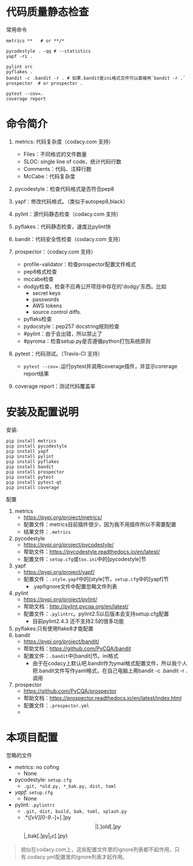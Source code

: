 # 代码质量静态检查

常用命令

```shell
metrics **   # or **/*

pycodestyle . -qq # --statistics 
yapf -ri .

pylint src
pyflakes .
bandit -c .bandit -r . # 如果.bandit是ini格式文件可以直接用`bandit -r .`
prospector  # or prospector .

pytest --cov=.
coverage report
```

# 命令简介

1. metrics: 代码复杂度（codacy.com 支持）
    + Files：不同格式的文件数量
    + SLOC: single line of code，统计代码行数
    + Comments：代码、注释行数
    + McCabe：代码复杂度

2. pycodestyle：检查代码格式是否符合pep8
3. yapf：修改代码格式。（类似于autopep8,black）

4. pylint：源代码静态检查（codacy.com 支持）
5. pyflakes：代码静态检查，速度比pylint快
6. bandit：代码安全性检查（codacy.com 支持）
7. prospector：（codacy.com 支持）
    + profile-validator：检查prospector配置文件格式
    + pep8格式检查
    + mccabe检查
    + dodgy检查，检查不应再公开项目中存在的'dodgy'东西。比如
        - secret keys
        - passwords
        - AWS tokens
        - source control diffs.
    + pyflaks检查
    + pydocstyle：pep257 docstring规则检查
    + #pylint：由于会出错，所以禁止了
    + #pyroma：检查setup.py是否遵循python打包系统原则

8. pytest：代码测试。（Travis-CI 支持）
    + `pytest --cov=.`运行pytest并调用coverage插件，并显示corerage report结果
9. coverage report：测试代码覆盖率

# 安装及配置说明

安装:

```
pip install metrics
pip install pycodestyle
pip install yapf
pip install pylint
pip install pyflakes
pip install bandit
pip install prospector
pip install pytest
pip install pytest-qt
pip install coverage
```

配置

1. metrics
    + <https://pypi.org/project/metrics/>
    + 配置文件：metrics目前插件很少，因为我不用插件所以不需要配置
    + 结果文件：`.metrics`
2. pycodestyle
    + <https://pypi.org/project/pycodestyle/>
    + 帮助文件：<https://pycodestyle.readthedocs.io/en/latest/>
    + 配置文件：`setup.cfg`或`tox.ini`中的[pycodestyle]节
3. yapf
    + <https://pypi.org/project/yapf/>
    + 配置文件：`.style.yapf`中的[style]节，`setup.cfg`中的[yapf]节
        + .yapfignore文件中配置忽略文件列表
4. pylint
    + <https://pypi.org/project/pylint/>
    + 帮助文档：<http://pylint.pycqa.org/en/latest/>
    + 配置文件：`.pylintrc`。pylint2.5以后版本会支持setup.cfg配置
        + 目前pylint2.4.3 还不支持2.5的很多功能
5. pyflakes:只有使用flake8才能配置
6. bandit
    + <https://pypi.org/project/bandit/>
    + 帮助文档：<https://github.com/PyCQA/bandit>
    + 配置文件：`.bandit`中[bandit]节。ini格式
        + 由于在codacy上默认吧.bandit作为ymal格式配置文件，所以我个人把.bandit文件写作yaml格式，在自己电脑上用bandit -c .bandit -r .调用
7. prospector
    + <https://github.com/PyCQA/prospector>
    + 帮助文档：<https://prospector.readthedocs.io/en/latest/index.html>
    + 配置文件：`.prospector.yml`
    + 
    

# 本项目配置

忽略的文件

+ *metrics*: no cofing
    - None
+ pycodestyle: `setup.cfg`
    - `.git, *old.py, *_bak.py, dist, toml`
+ *yapf*: `setup.cfg`
    - None
+ pylint: `.pylintrc`
    - `.git, dist, build, bak, toml, splash.py`
    - .*(_[vV][0-9.\-_]+[.]py$$|[.]old[.]py$$|_bak[.]py$|_rc[.]py$)
    
    
> 貌似在codacy.com上，这些配置文件里的ignore列表都不起作用，只有.codacy.yml配置里的ignore列表才起作用。